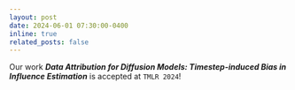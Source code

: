 ```yaml
---
layout: post
date: 2024-06-01 07:30:00-0400
inline: true
related_posts: false
---
```


Our work ***Data Attribution for Diffusion Models: Timestep-induced Bias in Influence Estimation*** is accepted at `TMLR 2024`!
